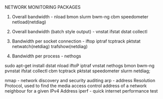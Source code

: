 NETWORK MONITORING PACKAGES
1. Overall bandwidth - nload bmon slurm bwm-ng cbm speedometer netload(netdiag)

2. Overall bandwidth (batch style output) - vnstat ifstat dstat collectl

2. Bandwidth per socket connection - iftop iptraf tcptrack pktstat netwatch(netdiag) trafshow(netdiag)

3. Bandwidth per process - nethogs

sudo apt-get install dstat nload iftoP iptraf vnstat nethogs bmon bwm-ng pvnstat ifstat collectl cbm tcptrack pktstat speedometer slurm netdiag;


nmap - network discovery and security auditing
arp - address Resolution Protocol, used to find the media access control address of a network neighbour for  a  given  IPv4 Address
iperf - quick internet performance test





















